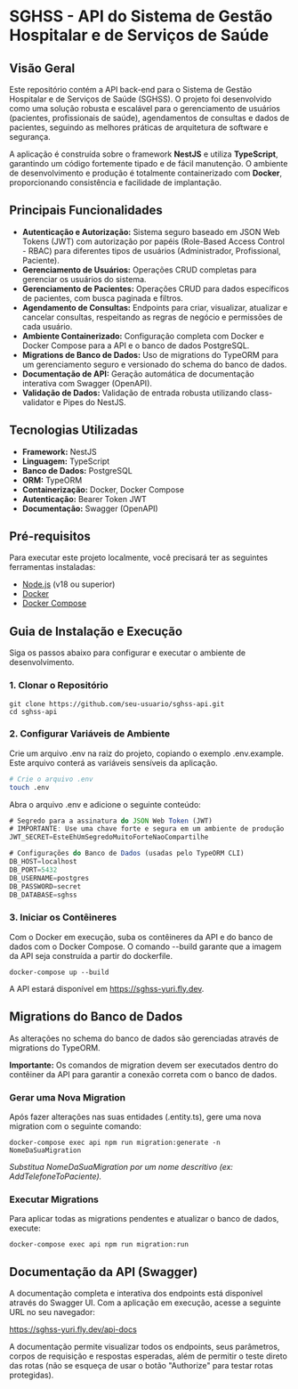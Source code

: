 # **SGHSS \- API do Sistema de Gestão Hospitalar e de Serviços de Saúde**

## **Visão Geral**

Este repositório contém a API back-end para o Sistema de Gestão Hospitalar e de Serviços de Saúde (SGHSS). O projeto foi desenvolvido como uma solução robusta e escalável para o gerenciamento de usuários (pacientes, profissionais de saúde), agendamentos de consultas e dados de pacientes, seguindo as melhores práticas de arquitetura de software e segurança.

A aplicação é construída sobre o framework **NestJS** e utiliza **TypeScript**, garantindo um código fortemente tipado e de fácil manutenção. O ambiente de desenvolvimento e produção é totalmente containerizado com **Docker**, proporcionando consistência e facilidade de implantação.

## **Principais Funcionalidades**

* **Autenticação e Autorização:** Sistema seguro baseado em JSON Web Tokens (JWT) com autorização por papéis (Role-Based Access Control \- RBAC) para diferentes tipos de usuários (Administrador, Profissional, Paciente).  
* **Gerenciamento de Usuários:** Operações CRUD completas para gerenciar os usuários do sistema.  
* **Gerenciamento de Pacientes:** Operações CRUD para dados específicos de pacientes, com busca paginada e filtros.  
* **Agendamento de Consultas:** Endpoints para criar, visualizar, atualizar e cancelar consultas, respeitando as regras de negócio e permissões de cada usuário.  
* **Ambiente Containerizado:** Configuração completa com Docker e Docker Compose para a API e o banco de dados PostgreSQL.  
* **Migrations de Banco de Dados:** Uso de migrations do TypeORM para um gerenciamento seguro e versionado do schema do banco de dados.  
* **Documentação de API:** Geração automática de documentação interativa com Swagger (OpenAPI).  
* **Validação de Dados:** Validação de entrada robusta utilizando class-validator e Pipes do NestJS.

## **Tecnologias Utilizadas**

* **Framework:** NestJS  
* **Linguagem:** TypeScript  
* **Banco de Dados:** PostgreSQL  
* **ORM:** TypeORM  
* **Containerização:** Docker, Docker Compose  
* **Autenticação:** Bearer Token JWT  
* **Documentação:** Swagger (OpenAPI)

## **Pré-requisitos**

Para executar este projeto localmente, você precisará ter as seguintes ferramentas instaladas:

* [Node.js](https://nodejs.org/) (v18 ou superior)  
* [Docker](https://www.docker.com/get-started)  
* [Docker Compose](https://docs.docker.com/compose/install/)

## **Guia de Instalação e Execução**

Siga os passos abaixo para configurar e executar o ambiente de desenvolvimento.

### **1\. Clonar o Repositório**

```git 
git clone https://github.com/seu-usuario/sghss-api.git  
cd sghss-api
```

### **2\. Configurar Variáveis de Ambiente**

Crie um arquivo .env na raiz do projeto, copiando o exemplo .env.example. Este arquivo conterá as variáveis sensíveis da aplicação.

```bash
# Crie o arquivo .env  
touch .env
```

Abra o arquivo .env e adicione o seguinte conteúdo:
```javascript
# Segredo para a assinatura do JSON Web Token (JWT)  
# IMPORTANTE: Use uma chave forte e segura em um ambiente de produção  
JWT_SECRET=EsteEhUmSegredoMuitoForteNaoCompartilhe

# Configurações do Banco de Dados (usadas pelo TypeORM CLI)  
DB_HOST=localhost  
DB_PORT=5432  
DB_USERNAME=postgres  
DB_PASSWORD=secret  
DB_DATABASE=sghss
```

### **3\. Iniciar os Contêineres**

Com o Docker em execução, suba os contêineres da API e do banco de dados com o Docker Compose. O comando \--build garante que a imagem da API seja construída a partir do dockerfile.

```docker
docker-compose up --build
```

A API estará disponível em https://sghss-yuri.fly.dev.

## **Migrations do Banco de Dados**

As alterações no schema do banco de dados são gerenciadas através de migrations do TypeORM.

**Importante:** Os comandos de migration devem ser executados dentro do contêiner da API para garantir a conexão correta com o banco de dados.

### **Gerar uma Nova Migration**

Após fazer alterações nas suas entidades (.entity.ts), gere uma nova migration com o seguinte comando:

```docker
docker-compose exec api npm run migration:generate -n NomeDaSuaMigration
```

*Substitua NomeDaSuaMigration por um nome descritivo (ex: AddTelefoneToPaciente).*

### **Executar Migrations**

Para aplicar todas as migrations pendentes e atualizar o banco de dados, execute:

```docker
docker-compose exec api npm run migration:run
```

## **Documentação da API (Swagger)**

A documentação completa e interativa dos endpoints está disponível através do Swagger UI. Com a aplicação em execução, acesse a seguinte URL no seu navegador:

https://sghss-yuri.fly.dev/api-docs

A documentação permite visualizar todos os endpoints, seus parâmetros, corpos de requisição e respostas esperadas, além de permitir o teste direto das rotas (não se esqueça de usar o botão "Authorize" para testar rotas protegidas).
